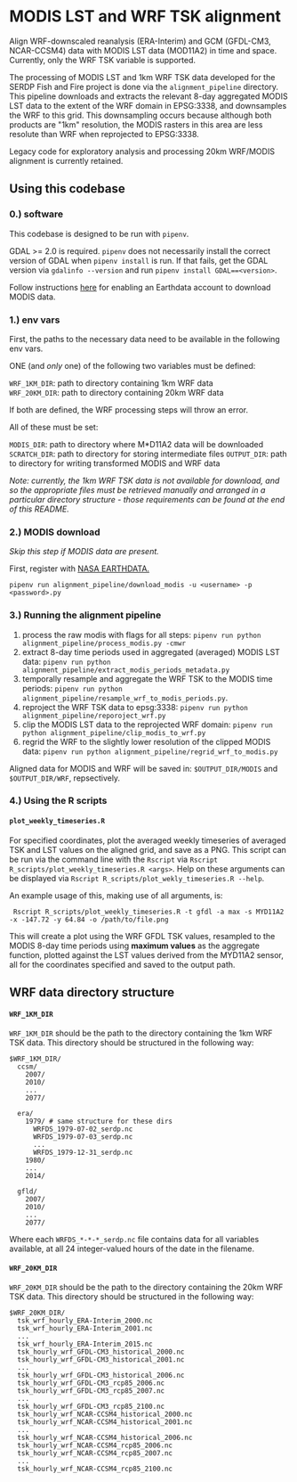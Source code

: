 # MODIS LST and WRF TSK alignment

Align WRF-downscaled reanalysis (ERA-Interim) and GCM (GFDL-CM3, NCAR-CCSM4) data with MODIS LST data (MOD11A2) in time and space. Currently, only the WRF TSK variable is supported. 

The processing of MODIS LST and 1km WRF TSK data developed for the SERDP Fish and Fire project is done via the `alignment_pipeline` directory. This pipeline downloads and extracts the relevant 8-day aggregated MODIS LST data to the extent of the WRF domain in EPSG:3338, and downsamples the WRF to this grid. This downsampling occurs because although both products are "1km" resolution, the MODIS rasters in this area are less resolute than WRF when reprojected to EPSG:3338.

Legacy code for exploratory analysis and processing 20km WRF/MODIS alignment is currently retained. 

## Using this codebase

### 0.) software

This codebase is designed to be run with `pipenv`.

GDAL >= 2.0 is required. `pipenv` does not necessarily install the correct version of GDAL when `pipenv install` is run. If that fails, get the GDAL version via `gdalinfo --version` and run `pipenv install GDAL==<version>`.

Follow instructions [here](http://www.pymodis.org/info.html#requirements) for enabling an Earthdata account to download MODIS data.

### 1.) env vars

First, the paths to the necessary data need to be available in the following env vars.  

ONE (and *only* one) of the following two variables must be defined:

`WRF_1KM_DIR`: path to directory containing 1km WRF data  
`WRF_20KM_DIR`: path to directory containing 20km WRF data  

If both are defined, the WRF processing steps will throw an error. 

All of these must be set:  

`MODIS_DIR`: path to directory where M\*D11A2 data will be downloaded
`SCRATCH_DIR`: path to directory for storing intermediate files
`OUTPUT_DIR`: path to directory for writing transformed MODIS and WRF data

*Note: currently, the 1km WRF TSK data is not available for download, and so the appropriate files must be retrieved manually and arranged in a particular directory structure - those requirements can be found at the end of this README.*

### 2.) MODIS download

*Skip this step if MODIS data are present.* 

First, register with [NASA EARTHDATA.](https://urs.earthdata.nasa.gov/users/new)

`pipenv run alignment_pipeline/download_modis -u <username> -p <password>.py `

### 3.) Running the alignment pipeline

1. process the raw modis with flags for all steps: `pipenv run python alignment_pipeline/process_modis.py -cmwr`
2. extract 8-day time periods used in aggregated (averaged) MODIS LST data: `pipenv run python alignment_pipeline/extract_modis_periods_metadata.py`
3. temporally resample and aggregate the WRF TSK to the MODIS time periods: `pipenv run python alignment_pipeline/resample_wrf_to_modis_periods.py`.  
4. reproject the WRF TSK data to epsg:3338: `pipenv run python alignment_pipeline/reporoject_wrf.py`
5. clip the MODIS LST data to the reprojected WRF domain: `pipenv run python alignment_pipeline/clip_modis_to_wrf.py`
6. regrid the WRF to the slightly lower resolution of the clipped MODIS data: `pipenv run python alignment_pipeline/regrid_wrf_to_modis.py`

Aligned data for MODIS and WRF will be saved in: `$OUTPUT_DIR/MODIS` and `$OUTPUT_DIR/WRF`, repsectively. 

### 4.) Using the R scripts

#### `plot_weekly_timeseries.R`

For specified coordinates, plot the averaged weekly timeseries of averaged TSK and LST values on the aligned grid, and save as a PNG. This script can be run via the command line with the `Rscript` via `Rscript R_scripts/plot_weekly_timeseries.R <args>`. Help on these arguments can be displayed via `Rscript R_scripts/plot_wekly_timeseries.R --help`. 

An example usage of this, making use of all arguments, is:  

```
 Rscript R_scripts/plot_weekly_timeseries.R -t gfdl -a max -s MYD11A2 -x -147.72 -y 64.84 -o /path/to/file.png
```

This will create a plot using the WRF GFDL TSK values, resampled to the MODIS 8-day time periods using **maximum values** as the aggregate function, plotted against the LST values derived from the MYD11A2 sensor, all for the coordinates specified and saved to the output path.

## WRF data directory structure

#### `WRF_1KM_DIR`

`WRF_1KM_DIR` should be the path to the directory containing the 1km WRF TSK data. This directory should be structured in the following way:

```
$WRF_1KM_DIR/
  ccsm/
    2007/
    2010/
    ...
    2077/

  era/
    1979/ # same structure for these dirs
      WRFDS_1979-07-02_serdp.nc
      WRFDS_1979-07-03_serdp.nc
      ...
      WRFDS_1979-12-31_serdp.nc
    1980/
    ...
    2014/

  gfld/
    2007/
    2010/
    ...
    2077/
```

Where each `WRFDS_*-*-*_serdp.nc` file contains data for all variables available, at all 24 integer-valued hours of the date in the filename. 

#### `WRF_20KM_DIR`

`WRF_20KM_DIR` should be the path to the directory containing the 20km WRF TSK data. This directory should be structured in the following way:
```
$WRF_20KM_DIR/
  tsk_wrf_hourly_ERA-Interim_2000.nc
  tsk_wrf_hourly_ERA-Interim_2001.nc
  ...
  tsk_wrf_hourly_ERA-Interim_2015.nc
  tsk_hourly_wrf_GFDL-CM3_historical_2000.nc 
  tsk_hourly_wrf_GFDL-CM3_historical_2001.nc
  ...
  tsk_hourly_wrf_GFDL-CM3_historical_2006.nc
  tsk_hourly_wrf_GFDL-CM3_rcp85_2006.nc
  tsk_hourly_wrf_GFDL-CM3_rcp85_2007.nc
  ...
  tsk_hourly_wrf_GFDL-CM3_rcp85_2100.nc
  tsk_hourly_wrf_NCAR-CCSM4_historical_2000.nc 
  tsk_hourly_wrf_NCAR-CCSM4_historical_2001.nc
  ...
  tsk_hourly_wrf_NCAR-CCSM4_historical_2006.nc
  tsk_hourly_wrf_NCAR-CCSM4_rcp85_2006.nc
  tsk_hourly_wrf_NCAR-CCSM4_rcp85_2007.nc
  ...
  tsk_hourly_wrf_NCAR-CCSM4_rcp85_2100.nc

```



